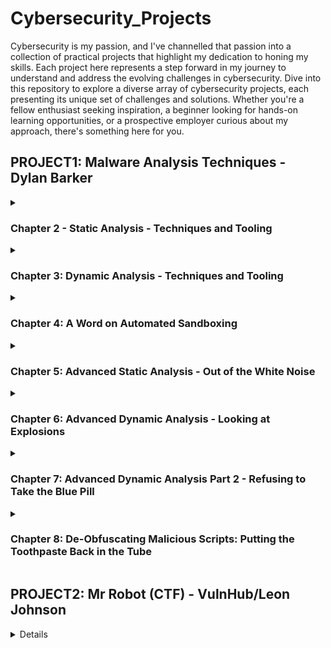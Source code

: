 # Cybersecurity_Projects

Cybersecurity is my passion, and I've channelled that passion into a collection of practical projects that highlight my dedication to honing my skills. Each project here represents a step forward in my journey to understand and address the evolving challenges in cybersecurity. Dive into this repository to explore a diverse array of cybersecurity projects, each presenting its unique set of challenges and solutions. Whether you're a fellow enthusiast seeking inspiration, a beginner looking for hands-on learning opportunities, or a prospective employer curious about my approach, there's something here for you.

## PROJECT1: Malware Analysis Techniques - Dylan Barker
<details>
<summary><h3>Chapter 2 - Static Analysis - Techniques and Tooling</h3></summary>

### Hashing_Algorithms

Hashing algorithms are cryptographic techniques used to transform data (usually of variable sizes) into a fixed-length string of characters, which is typically a hexadecimal number. These algorithms are designed to be fast to compute but difficult to reverse, making them suitable for various security and data integrity purposes. They are known as one-way functions. Very easy to compute in one direction, however, they are extremely difficult to reverse engineer.

Here's a rundown of some commonly used hashing algorithms:

- **MD5 (Message Digest 5):**
  - Output Length: 128 bits (16 bytes)
  - Vulnerabilities: Vulnerable to collision attacks, unsuitable for security-critical applications.

- **SHA-1 (Secure Hash Algorithm 1):**
  - Output Length: 160 bits (20 bytes)
  - Vulnerabilities: Vulnerable to collision attacks, deprecated for security purposes.

- **SHA-256 and SHA-3 (Secure Hash Algorithm 256 and 3):**
  - Output Length: 256 bits (32 bytes)
  - SHA-256 is widely used for data integrity and security.
  - SHA-3 is the latest member of the Secure Hash Algorithm family, designed to provide resistance to specific attacks.

- **SHA-512:**
  - Output Length: 512 bits (64 bytes)
  - A variant of SHA-2, which is more secure and suitable for security-critical applications.

- **bcrypt:**
  - Output Length: Variable (based on the algorithm configuration)
  - Designed for securely hashing passwords. Incorporates a work factor (cost) to make brute-force attacks more challenging.

- **scrypt:**
  - Output Length: Variable (based on the algorithm configuration)
  - Similar to bcrypt, designed for secure password hashing with resistance to hardware-based attacks.

- **Argon2:**
  - Output Length: Variable (based on the algorithm configuration)
  - Winner of the Password Hashing Competition (PHC). Designed to be memory-hard and resistant to GPU and ASIC attacks.

- **Whirlpool:**
  - Output Length: 512 bits (64 bytes)
  - A cryptographic hash function designed for increased security.

- **RIPEMD-160 (RACE Integrity Primitives Evaluation Message Digest 160):**
  - Output Length: 160 bits (20 bytes)
  - A cryptographic hash function used in various security applications.

- **CRC32 (Cyclic Redundancy Check):**
  - Output Length: 32 bits (4 bytes)
  - Commonly used for error-checking in data transmission but not suitable for cryptographic security.

- **BLAKE2:**
  - Output Length: Variable (up to 512 bits)
  - A cryptographic hash function is known for its high performance and security.

- **XXHash:**
  - Output Length: Variable (32 or 64 bits)
  - Designed for fast hashing and checksumming.

There are many choices for hashing data, though it is important you choose a hashing algorithm to suit your specific needs. For cryptographic security, newer and more secure algorithms like SHA-256, SHA-512, bcrypt, scrypt, Argon2, and BLAKE2 are recommended. MD5 and SHA-1 have both exhibited collision vulnerabilities and are also prone to attacks that undermine the one-way property of secure hash functions. MD5 and SHA-1 should be avoided in security-critical applications due to being considered broken.  

In the following section, you will find an image illustrating how the MD5 algorithm is vulnerable to collision attacks. Additionally, you will see how simply rehashing the data with a stronger algorithm, such as SHA-256, allows us to confirm the file's uniqueness.

### Obtaining_file_hashes

<a href="https://imgur.com/bm9VWdm"><img src="https://i.imgur.com/bm9VWdm.png" title="source: imgur.com" /></a>

Obtaining file hashes in various OS environments from the command line interface (CLI).

Windows PowerShell (see above)

`Get-FileHash -Algorithm MD5 -Path C:\example\file.txt`

MacOS/Linux Terminal

`hash_algorithm path/to/file.ext`


### Leveraging_VirusTotal

VirusTotal stands as a formidable tool for static malware analysis, offering assistance in the identification and attribution of malicious software through its extensive repo of publicly accessible data. It is widely used by analysts all over the world and assists us in making sure we don't continuously find ourselves rediscovering the wheel.

<a href="https://imgur.com/YaUEj3E"><img src="https://i.imgur.com/YaUEj3E.png" title="source: imgur.com" /></a>

In the upcoming image, we'll observe how inputting a hash value into VirusTotal and clicking 'search' produces results. This is made possible by the collective efforts of thousands of analysts who have previously submitted this file.

<a href="https://imgur.com/ofovMqm"><img src="https://i.imgur.com/ofovMqm.png" title="source: imgur.com" /></a>

### Getting_Fuzzy (ssdeep.exe)

A common technique implemented by authors of malware - *hashbusting*

Hashbusting ensures each malware sample has a unique static hash, and has become a popular technique among threat actors and advanced malware authors, such as the actor behind the EMOTET threat. It is worth your time researching implementations of hashbusting as they vary. 

"In the constant arms race of malware authoring and Digital Forensics and Incident Response (DFIR) analysts attempting to find solutions to common obfuscation techniques, hashbusting has also been addressed in the form of fuzzy hashing." - Dylan Barker

In the following screenshot, I use a fuzzy hashing algorithm that adopts a similarity digest, which is a process of compact representation (digest) of data that captures its essential features while allowing for the detection of near-duplicates or similar data. Plainly, fuzzy hashing is a technique used to spot datasets that are similar but not necessarily identical. The 'ssdeep' algorithm breaks the data up into smaller chunks and then proceeds to hash those chunks, which is useful for identifying near-duplicates when modifications have been made by the author in order to obfuscate. So even if modifications have been made to mask the data from being discovered as malicious, the chunks can be compared, and if similarities are detected, then the likelihood of the data being the same is affirmed.

<a href="https://imgur.com/HSN7Z93"><img src="https://i.imgur.com/HSN7Z93.png" title="source: imgur.com" /></a>

**fromat**: chunksize:chunk:double_chunk

### Picking_Up_The_Pieces

##### *A table of common file headers related to malware*

|Header | File type|
|-------|-----------|
|MZ     |Windows PE (.exe, .dll)|
|PK..   |ZIP file formats (.zip, .docx, .apk, .jar)|
|Rar!.. |WinRAR archives|
|.ELF   |Linux ELF executable|
|X.S.BB |Mac disk image file|
|%PDF-  |PDF document|
|MSCF   |Microsoft cabinet files (.cab)|

In the screenshot provided, we encounter a .png file. The question is this: how as analysts, do we make certain that it is what it truly claims to be? To investigate further, we should acknowledge that a file can disclose more details about itself without the need for excecution. Attackers frequently employ a handful of conventional strategies aimed at slowing down our malware analysis efforts. 

In the next section, I explored one such stratagy.

<a href="https://imgur.com/gE0ro53"><img src="https://i.imgur.com/gE0ro53.png" title="source: imgur.com" /></a>

### Malware_Stereotyping

When I tried to open the sample 888888.png, I observed that it exhibited behaviour typical of corrupted files. I learned, upon further reading, that sometimes adversaries change the extension of files, and sometimes they omit them altogether, even creating double extentions, such as dontlooktwice.doc.exe. They do this in order to attempt to obfuscate their true intent, bypass EDR (Endpoint Detection and Response) or use social engineering to lure their victim into executing their payload.

This is but an aesthetic change in most circumstances. In the computing world, all files have a header that indicates to the OS a way of interpreting the file. This header can be used to 'type' a file, akin to a crime forensic analyst typing blood samples.

I used a Windows OS tool not native to Windows, but helpful nonetheless. The tool I used is called `filetype.exe` and whilst it serves as a great tool for dicerning the files true nature, in this case an excecutable file (.exe); another way to ascertain this information is use a hexidecimal editor, such as 010 Editor - with this we can also inspect the files header. 

<a href="https://imgur.com/pzskSxo"><img src="https://i.imgur.com/pzskSxo.png" title="source: imgur.com" /></a>

### Collecting_Strings

<a href="https://imgur.com/HQE5RF6"><img src="https://i.imgur.com/HQE5RF6.png" title="source: imgur.com" /></a>

<a href="https://imgur.com/hqdaya8"><img src="https://i.imgur.com/hqdaya8.png" title="source: imgur.com" /></a>

### Further_Reading

[ssdeep advanced usage: click here!!!](https://ssdeep-project.github.io/ssdeep/usage.html)

### Challenge 1

#### **What is the SHA256 hash of the sample?**

<a href="https://imgur.com/CIwwTFX"><img src="https://i.imgur.com/CIwwTFX.png" title="source: imgur.com" /></a>

***Hash***:
B6D7E579A24EFC09C2DBA13CA90622790866E017A3311C1809C5041E91B7A930
***Algorithm***:
SHA256

#### **What is the ssdeep hash of the sample?**

<a href="https://imgur.com/UPYWqtV"><img src="https://i.imgur.com/UPYWqtV.png" title="source: imgur.com" /></a>

***ssdeep.exe "fuzzy" hash***:
3072:C5OLkQW8JS0k0wcBalDIs3hlAp5+hQQE89X3Qo+PgaE3:CsWnGYlAp5+hR9sYaE

***format***:
chunksize:chunk:double_chunk

#### **Can you attribute this sample to a particular malware family?**

<a href="https://imgur.com/bfWuSOT"><img src="https://i.imgur.com/bfWuSOT.png" title="source: imgur.com" /></a>

*Malware Family*: **Trojan Malware**

### Challenge 2

#### Utilising the second sample, can you correctly identify the kill-switch domain?


First, I obtained a strings dump of the malware sample. This can be done using the `strings.exe` command, or similar tools like `objdump` or `IDAPython` can be utilised for more complex analysis.

<a href="https://imgur.com/frfrqVY"><img src="https://i.imgur.com/frfrqVY.png" title="source: imgur.com" /></a>


Secondly, I had to consider the question. The question referred to a kill-switch domain, and while I am familiar with what a domain is, it required some additional research to understand the concept of a kill-switch domain. After some googling and some reading, it seems as though this domain, known as a "kill-switch domain," plays a critical role in cybersecurity and threat mitigation. This domain essentially functions as a safeguard against the spread and impact of malware, serving as the communication channel between the malware and its C2 (Command and Control) server. If we as security researchers can access this domain, it can assist us in gaining new insights and potentially disrupt or control the malware's communication with the C2 server. This domain is the very reason Marcus Hutchins was able to put a stop to the spread of the WannaCry Ransomware outbreak of May 2017.

So using this information and my Powershell knowledge, I was able to search the string dump for a pattern associated with domains - the obvious choice was the scheme: `http://|https://`

<a href="https://imgur.com/38yE0PZ"><img src="https://i.imgur.com/38yE0PZ.png" title="source: imgur.com" /></a>

Surely enough it returned the 'kill-switch' domain, without the noise.

</details>
<details>
  <summary><h3>Chapter 3: Dynamic Analysis - Techniques and Tooling</h3></summary>
</details>
<details>
  <summary><h3>Chapter 4: A Word on Automated Sandboxing</h3></summary>
</details>
<details>
  <summary><h3>Chapter 5: Advanced Static Analysis - Out of the White Noise</h3></summary>
</details>
<details>
  <summary><h3>Chapter 6: Advanced Dynamic Analysis - Looking at Explosions</h3></summary>
</details>
<details>
  <summary><h3>Chapter 7: Advanced Dynamic Analysis Part 2 - Refusing to Take the Blue Pill</h3></summary>
</details>
<details>
  <summary><h3>Chapter 8: De-Obfuscating Malicious Scripts: Putting the Toothpaste Back in the Tube</h3></summary>
</details>

## PROJECT2: Mr Robot (CTF) - VulnHub/Leon Johnson

<details>
  
</details>
